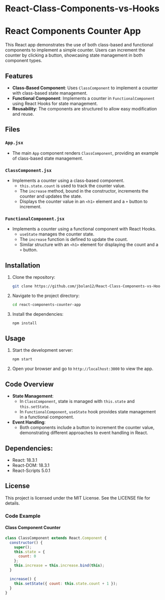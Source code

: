 # React-Class-Components-vs-Hooks

# React Components Counter App

This React app demonstrates the use of both class-based and functional components to implement a simple counter. Users can increment the counter by clicking a button, showcasing state management in both component types.

## Features

- **Class-Based Component**: Uses `ClassComponent` to implement a counter with class-based state management.
- **Functional Component**: Implements a counter in `FunctionalComponent` using React Hooks for state management.
- **Reusability**: The components are structured to allow easy modification and reuse.

## Files

### `App.jsx`

- The main `App` component renders `ClassComponent`, providing an example of class-based state management.

### `ClassComponent.jsx`

- Implements a counter using a class-based component.
  - `this.state.count` is used to track the counter value.
  - The `increase` method, bound in the constructor, increments the counter and updates the state.
  - Displays the counter value in an `<h1>` element and a `+` button to increment.

### `FunctionalComponent.jsx`

- Implements a counter using a functional component with React Hooks.
  - `useState` manages the counter state.
  - The `increase` function is defined to update the count.
  - Similar structure with an `<h1>` element for displaying the count and a `+` button.

## Installation

1. Clone the repository:
    ```bash
    git clone https://github.com/jbolan12/React-Class-Components-vs-Hooks.git
    ```
2. Navigate to the project directory:
    ```bash
    cd react-components-counter-app
    ```
3. Install the dependencies:
    ```bash
    npm install
    ```

## Usage

1. Start the development server:
    ```bash
    npm start
    ```
2. Open your browser and go to `http://localhost:3000` to view the app.

## Code Overview

- **State Management**:
  - In `ClassComponent`, state is managed with `this.state` and `this.setState`.
  - In `FunctionalComponent`, `useState` hook provides state management in a functional component.
- **Event Handling**:
  - Both components include a button to increment the counter value, demonstrating different approaches to event handling in React.
 
## Dependencies:
- React: 18.3.1
- React-DOM: 18.3.1
- React-Scripts 5.0.1

  
## License
This project is licensed under the MIT License. See the LICENSE file for details.

### Code Example

#### Class Component Counter

```javascript
class ClassComponent extends React.Component {
  constructor() {
    super();
    this.state = {
      count: 0
    };
    this.increase = this.increase.bind(this);
  }

  increase() {
    this.setState({ count: this.state.count + 1 });
  }
}
